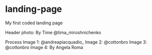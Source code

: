 # landing-page
My first coded landing page


Header photo: 
By Time @tima_miroshnichenko 

Process
Image 1: @andreapiacquadio_
Image 2: @cottonbro
Image 3: @cottonbro
Image 4: By Angela Roma

